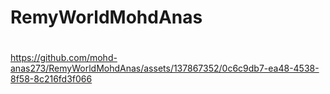 # RemyWorldMohdAnas

#

https://github.com/mohd-anas273/RemyWorldMohdAnas/assets/137867352/0c6c9db7-ea48-4538-8f58-8c216fd3f066

